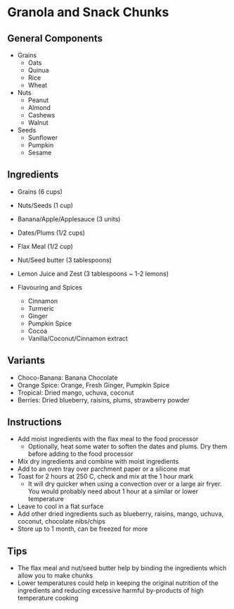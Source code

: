 # Granola and Snack Chunks

## General Components

- Grains
  - Oats
  - Quinua
  - Rice
  - Wheat
- Nuts
  - Peanut
  - Almond
  - Cashews
  - Walnut
- Seeds
  - Sunflower
  - Pumpkin
  - Sesame

## Ingredients

- Grains (6 cups)
- Nuts/Seeds (1 cup)
- Banana/Apple/Applesauce (3 units)
- Dates/Plums (1/2 cups)
- Flax Meal (1/2 cup)
- Nut/Seed butter (3 tablespoons)
- Lemon Juice and Zest (3 tablespoons ~ 1-2 lemons)

- Flavouring and Spices
  - Cinnamon
  - Turmeric
  - Ginger
  - Pumpkin Spice
  - Cocoa
  - Vanilla/Coconut/Cinnamon extract
  

## Variants

- Choco-Banana: Banana Chocolate
- Orange Spice: Orange, Fresh Ginger, Pumpkin Spice
- Tropical: Dried mango, uchuva, coconut
- Berries: Dried blueberry, raisins, plums, strawberry powder

## Instructions

- Add moist ingredients with the flax meal to the food processor
  - Optionally, heat some water to soften the dates and plums. Dry them before adding to the food processor
- Mix dry ingredients and combine with moist ingredients
- Add to an oven tray over parchment paper or a silicone mat
- Toast for 2 hours at 250 C, check and mix at the 1 hour mark
  - It will dry quicker when using a convection over or a large air fryer. You would probably need about 1 hour at a similar or lower temperature
- Leave to cool in a flat surface
- Add other dried ingredients such as blueberry, raisins, mango, uchuva, coconut, chocolate nibs/chips
- Store up to 1 month, can be freezed for more

## Tips

- The flax meal and nut/seed butter help by binding the ingredients which allow you to make chunks
- Lower temperatures could help in keeping the original nutrition of the ingredients and reducing excessive harmful by-products of high temperature cooking